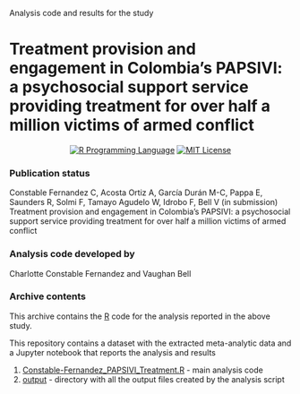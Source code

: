 Analysis code and results for the study

# Treatment provision and engagement in Colombia’s PAPSIVI: a psychosocial support service providing treatment for over half a million victims of armed conflict

<p align="center">
	<a href="https://en.wikipedia.org/wiki/R_(programming_language)"><img
		alt="R Programming Language"
		src="https://img.shields.io/badge/Language-R-%232268BB.svg"></a>
	<a href="https://opensource.org/licenses/MIT"><img
		alt="MIT License"
		src="https://img.shields.io/badge/license-MIT-blue.svg"></a>
</p>

### Publication status
Constable Fernandez C, Acosta Ortiz A, García Durán M-C, Pappa E, Saunders R, Solmi F, Tamayo Agudelo W, Idrobo F, Bell V (in submission) Treatment provision and engagement in Colombia’s PAPSIVI: a psychosocial support service providing treatment for over half a million victims of armed conflict

### Analysis code developed by
Charlotte Constable Fernandez and Vaughan Bell

### Archive contents
This archive contains the [R](https://en.wikipedia.org/wiki/R_(programming_language)) code for the analysis reported in the above study.

This repository contains a dataset with the extracted meta-analytic data and a Jupyter notebook that reports the analysis and results

1.  [Constable-Fernandez_PAPSIVI_Treatment.R](https://github.com/vaughanbell/papsivi_treat/blob/main/Constable-Fernandez_PAPSIVI_Treatment.R) - main analysis code
4.  [output](https://github.com/vaughanbell/papsivi_treat/tree/main/output) - directory with all the output files created by the analysis script
